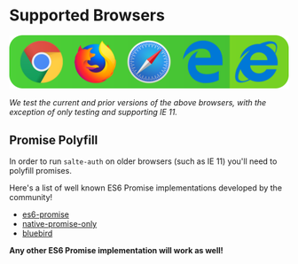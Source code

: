 # Supported Browsers

![Supported Browsers](https://raw.githubusercontent.com/salte-auth/logos/main/images/supported-browsers.svg?sanitize=true)

_We test the current and prior versions of the above browsers, with the exception of only testing and supporting IE 11._

## Promise Polyfill

In order to run `salte-auth` on older browsers (such as IE 11) you'll need to polyfill promises.

Here's a list of well known ES6 Promise implementations developed by the community!

* [es6-promise](https://www.npmjs.com/package/es6-promise)
* [native-promise-only](https://www.npmjs.com/package/native-promise-only)
* [bluebird](https://www.npmjs.com/package/bluebird)

**Any other ES6 Promise implementation will work as well!**

